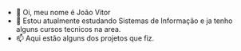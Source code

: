 - 👋 Oi, meu nome é João Vitor
- 🌱 Estou atualmente estudando Sistemas de Informação e ja tenho alguns cursos tecnicos na area.
- 📫 Aqui estão alguns dos projetos que fiz.
